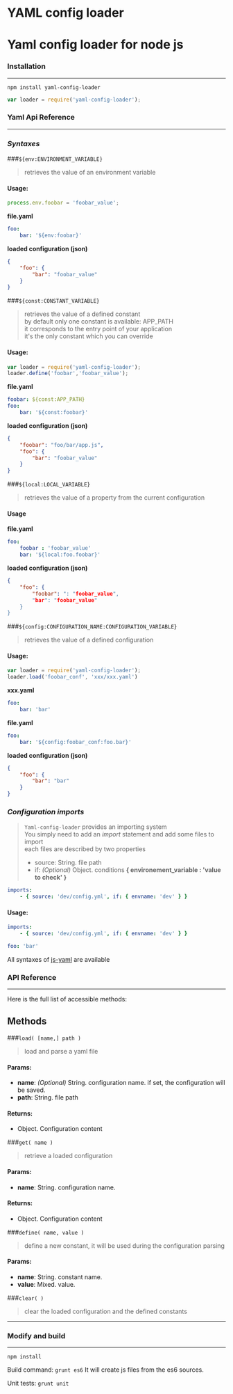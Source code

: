 # YAML config loader
Yaml config loader for node js
=======================

### Installation
------------

`npm install yaml-config-loader`  

````javascript
var loader = require('yaml-config-loader');
````

### Yaml Api Reference
------------

### *Syntaxes*

###`${env:ENVIRONMENT_VARIABLE}`
> retrieves the value of an environment variable

#### Usage:
````javascript
process.env.foobar = 'foobar_value';
````
**file.yaml**
````yaml
foo:
	bar: '${env:foobar}'
````
**loaded configuration (json)**
````json
{
	"foo": {
		"bar": "foobar_value"
	}
}
````

###`${const:CONSTANT_VARIABLE}`
> retrieves the value of a defined constant  
> by default only one constant is available: APP_PATH  
> it corresponds to the entry point of your application  
> it's the only constant which you can override  

#### Usage:
````javascript
var loader = require('yaml-config-loader');
loader.define('foobar','foobar_value');
````
**file.yaml**
````yaml
foobar: ${const:APP_PATH}
foo:
	bar: '${const:foobar}'
````
**loaded configuration (json)**
````json
{
	"foobar": "foo/bar/app.js",
	"foo": {
		"bar": "foobar_value"
	}
}
````

###`${local:LOCAL_VARIABLE}`
> retrieves the value of a property from the current configuration

#### Usage
**file.yaml**
````yaml
foo:
	foobar : 'foobar_value'
	bar: '${local:foo.foobar}'
````
**loaded configuration (json)**
````json
{
	"foo": {
		"foobar": ": "foobar_value",
		"bar": "foobar_value"
	}
}
````

###`${config:CONFIGURATION_NAME:CONFIGURATION_VARIABLE}`
> retrieves the value of a defined configuration  

#### Usage:
````javascript
var loader = require('yaml-config-loader');
loader.load('foobar_conf', 'xxx/xxx.yaml')
````
**xxx.yaml**
````yaml
foo:
	bar: 'bar'
````
**file.yaml**
````yaml
foo:
	bar: '${config:foobar_conf:foo.bar}'
````
**loaded configuration (json)**
````json
{
	"foo": {
		"bar": "bar"
	}
}
````

### *Configuration imports*
> `Yaml-config-loader` provides an importing system  
> You simply need to add an *import* statement and add some files to import  
> each files are described by two properties  
> - source: String. file path
> - if: *(Optional)* Object. conditions **{ environement_variable : 'value to check' }**

````yaml
imports:
    - { source: 'dev/config.yml', if: { envname: 'dev' } }
````

#### Usage:
````yaml
imports:
    - { source: 'dev/config.yml', if: { envname: 'dev' } }

foo: 'bar'
````


All syntaxes of [js-yaml](https://github.com/nodeca/js-yaml) are available

### API Reference
------------

Here is the full list of accessible methods:

## Methods

###`load( [name,] path )`
> load and parse a yaml file

#### Params:
 - **name**: *(Optional)* String. configuration name.
 if set, the configuration will be saved.
 - **path**: String. file path

#### Returns:
 - Object. Configuration content

###`get( name )`
> retrieve a loaded configuration

#### Params:
 - **name**: String. configuration name.

#### Returns:
 - Object. Configuration content

###`define( name, value )`
> define a new constant, it will be used during the configuration parsing

#### Params:
 - **name**: String. constant name.
 - **value**: Mixed. value.

###`clear( )`
> clear the loaded configuration and the defined constants

---

### Modify and build
--------------------

`npm install`

Build command: `grunt es6`
It will create js files from the es6 sources.

Unit tests: `grunt unit`

